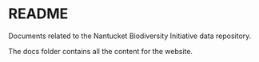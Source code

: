 # README
Documents related to the Nantucket Biodiversity Initiative data repository.

The docs folder contains all the content for the website.
